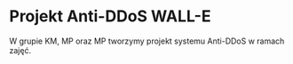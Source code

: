 # Projekt Anti-DDoS WALL-E

W grupie KM, MP oraz MP tworzymy projekt systemu Anti-DDoS w ramach zajęć.
